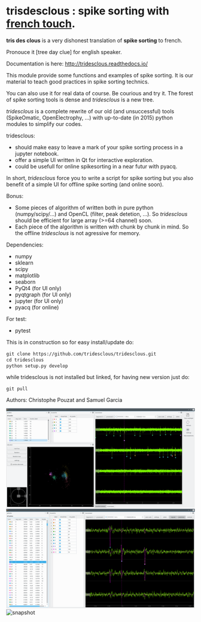 # trisdesclous : spike sorting with [french touch](https://fr.wikipedia.org/wiki/French_touch_(informatique)).

**tris des clous** is a very dishonest translation of **spike sorting** to french.

Pronouce it [tree day clue] for english speaker.

Documentation is here: http://tridesclous.readthedocs.io/

This module provide some functions and examples of spike sorting.
It is our material to teach good practices in spike sorting technics.

You can also use it for real data of course. Be courious and try it.
The forest of spike sorting tools is dense and *tridesclous* is a new tree.

*tridesclous* is a complete rewrite of our old (and unsuccessful) tools (SpikeOmatic, OpenElectrophy, ...)
with up-to-date (in 2015) python modules to simplify our codes.

tridesclous:
  * should make easy to leave a mark of your spike sorting process in
    a jupyter notebook.
  * offer a simple UI written in Qt for interactive exploration.
  * could be usefull for online spikesorting in a near futur with pyacq.

In short, *tridesclous* force you to write a script for spike sorting but 
you also benefit of a simple UI for offline spike sorting (and online soon).

Bonus:
  * Some pieces of algorithm of written both in pure python (numpy/scipy/...) and OpenCL (filter, peak detetion, ...). So *tridesclous* should be efficient for large array (>=64 channel) soon.
  * Each piece of the algorithm is written with chunk by chunk in mind. So the offline *tridesclous* is not agressive for memory.
  
  
  

Dependencies:
  * numpy
  * sklearn
  * scipy
  * matplotlib
  * seaborn
  * PyQt4 (for UI only)
  * pyqtgraph (for UI only)
  * jupyter (for UI only)
  * pyacq (for online)

For test:
  * pytest

This is in construction so for easy install/update do:
```
git clone https://github.com/tridesclous/tridesclous.git
cd tridesclous
python setup.py develop
```

while tridesclous is not installed but linked, for having new version just do:
```
git pull
```



Authors: Christophe Pouzat and Samuel Garcia


![snapshot](doc/img/snapshot_cataloguewindow.png)
![snapshot](doc/img/snapshot_peelerwindow.png)
![snapshot](doc/img/online_tridesclous.gif)

